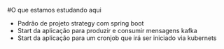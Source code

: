 #O que estamos estudando aqui

- Padrão de projeto strategy com spring boot
- Start da aplicação para produzir e consumir mensagens kafka
- Start da aplicação para um cronjob que irá ser iniciado via kubernets


